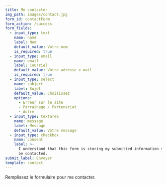 ```yaml
---
title: Me contacter
img_path: images/contact.jpg
form_id: contactForm
form_action: /success
form_fields:
  - input_type: text
    name: name
    label: Nom
    default_value: Votre nom
    is_required: true
  - input_type: email
    name: email
    label: Courriel
    default_value: Votre adresse e-mail
    is_required: true
  - input_type: select
    name: subject
    label: Sujet
    default_value: Choisissez
    options:
      - Erreur sur le site
      - Parrainage / Partenariat
      - Autre
  - input_type: textarea
    name: message
    label: Message
    default_value: Votre message
  - input_type: checkbox
    name: consent
    label: >-
      I understand that this form is storing my submitted information so I can
      be contacted.
submit_label: Envoyer
template: contact
---
```


Remplissez le formulaire pour me contacter.
